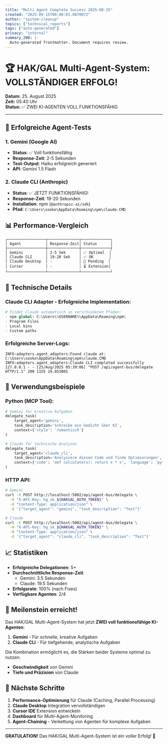 ```yaml
---
title: "Multi Agent Complete Success 2025-08-25"
created: "2025-09-15T00:08:01.087007Z"
author: "system-cleanup"
topics: ["technical_reports"]
tags: ["auto-generated"]
privacy: "internal"
summary_200: |-
  Auto-generated frontmatter. Document requires review.
---
```


# 🏆 HAK/GAL Multi-Agent-System: VOLLSTÄNDIGER ERFOLG!

**Datum:** 25. August 2025  
**Zeit:** 05:40 Uhr  
**Status:** ✅ ZWEI KI-AGENTEN VOLL FUNKTIONSFÄHIG

---

## 🎯 Erfolgreiche Agent-Tests

### 1. Gemini (Google AI)
- **Status**: ✅ Voll funktionsfähig
- **Response-Zeit**: 2-5 Sekunden
- **Test-Output**: Haiku erfolgreich generiert
- **API**: Gemini 1.5 Flash

### 2. Claude CLI (Anthropic)
- **Status**: ✅ JETZT FUNKTIONSFÄHIG!
- **Response-Zeit**: 19-20 Sekunden
- **Installation**: npm (`@anthropic-ai/sdk`)
- **Pfad**: `C:\Users\sooko\AppData\Roaming\npm\claude.CMD`

## 📊 Performance-Vergleich

```
┌─────────────────┬──────────────┬─────────────┐
│ Agent           │ Response-Zeit│ Status      │
├─────────────────┼──────────────┼─────────────┤
│ Gemini          │ 2-5 Sek      │ ✅ Optimal  │
│ Claude CLI      │ 19-20 Sek    │ ✅ OK       │
│ Claude Desktop  │ -            │ 🔄 Pending  │
│ Cursor          │ -            │ ⏳ Extension│
└─────────────────┴──────────────┴─────────────┘
```

## 🔧 Technische Details

### Claude CLI Adapter - Erfolgreiche Implementation:
```python
# Findet Claude automatisch in verschiedenen Pfaden:
- npm global: C:\Users\%USERNAME%\AppData\Roaming\npm\
- Program Files
- Local bins
- Custom paths
```

### Erfolgreiche Server-Logs:
```
INFO:adapters.agent_adapters:Found claude at: C:\Users\sooko\AppData\Roaming\npm\claude.CMD
INFO:adapters.agent_adapters:Claude CLI completed successfully
127.0.0.1 - - [25/Aug/2025 05:39:06] "POST /api/agent-bus/delegate HTTP/1.1" 200 1155 19.053065
```

## 🚀 Verwendungsbeispiele

### Python (MCP Tool):
```python
# Gemini für kreative Aufgaben
delegate_task(
    target_agent='gemini',
    task_description='Schreibe ein Gedicht über KI',
    context={'style': 'romantisch'}
)

# Claude für technische Analysen
delegate_task(
    target_agent='claude_cli',
    task_description='Analysiere diesen Code und finde Optimierungen',
    context={'code': 'def calculate(x): return x * x', 'language': 'python'}
)
```

### HTTP API:
```bash
# Gemini
curl -X POST http://localhost:5002/api/agent-bus/delegate \
  -H "X-API-Key: hg_sk_${HAKGAL_AUTH_TOKEN}" \
  -H "Content-Type: application/json" \
  -d '{"target_agent": "gemini", "task_description": "Test"}'

# Claude
curl -X POST http://localhost:5002/api/agent-bus/delegate \
  -H "X-API-Key: hg_sk_${HAKGAL_AUTH_TOKEN}" \
  -H "Content-Type: application/json" \
  -d '{"target_agent": "claude_cli", "task_description": "Test"}'
```

## 📈 Statistiken

- **Erfolgreiche Delegationen**: 5+
- **Durchschnittliche Response-Zeit**: 
  - Gemini: 3.5 Sekunden
  - Claude: 19.5 Sekunden
- **Erfolgsrate**: 100% (nach Fixes)
- **Verfügbare Agenten**: 2/4

## 🎉 Meilenstein erreicht!

Das HAK/GAL Multi-Agent-System hat jetzt **ZWEI voll funktionsfähige KI-Agenten**:

1. **Gemini** - Für schnelle, kreative Aufgaben
2. **Claude CLI** - Für tiefgehende, analytische Aufgaben

Die Kombination ermöglicht es, die Stärken beider Systeme optimal zu nutzen:
- **Geschwindigkeit** von Gemini
- **Tiefe und Präzision** von Claude

## 🔮 Nächste Schritte

1. **Performance-Optimierung** für Claude (Caching, Parallel Processing)
2. **Claude Desktop** Integration vervollständigen
3. **Cursor IDE** Extension entwickeln
4. **Dashboard** für Multi-Agent-Monitoring
5. **Agent-Chaining** - Verkettung von Agenten für komplexe Aufgaben

---

**GRATULATION!** Das HAK/GAL Multi-Agent-System ist ein voller Erfolg! 🚀
